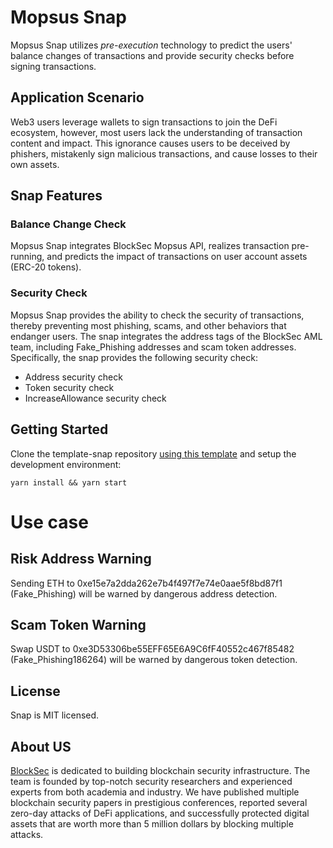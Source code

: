 
# Mopsus Snap

Mopsus Snap utilizes *pre-execution* technology to predict the users' balance changes of transactions and provide security checks before signing transactions.

## Application Scenario
Web3 users leverage wallets to sign transactions to join the DeFi ecosystem, however, most users lack the understanding of transaction content and impact.
This ignorance causes users to be deceived by phishers, mistakenly sign malicious transactions, and cause losses to their own assets.

## Snap Features

### Balance Change Check

Mopsus Snap integrates BlockSec Mopsus API, realizes transaction pre-running, and predicts the impact of transactions on user account assets (ERC-20 tokens). 


### Security Check

Mopsus Snap provides the ability to check the security of transactions, thereby preventing most phishing, scams, and other behaviors that endanger users. The snap integrates the address tags of the BlockSec AML team, including Fake_Phishing addresses and scam token addresses. Specifically, the snap provides the following security check:
- Address security check
- Token security check
- IncreaseAllowance security check

## Getting Started

Clone the template-snap repository [using this template](https://github.com/MetaMask/template-snap-monorepo/generate) and setup the development environment:

```shell
yarn install && yarn start
```
# Use case

## Risk Address Warning
Sending ETH to 0xe15e7a2dda262e7b4f497f7e74e0aae5f8bd87f1 (Fake_Phishing) will be warned by dangerous address detection.
## Scam Token Warning
Swap USDT to 0xe3D53306be55EFF65E6A9C6fF40552c467f85482 (Fake_Phishing186264) will be warned by dangerous token detection.

## License

Snap is MIT licensed.


## About US
[BlockSec](https://blocksec.com/#about) is dedicated to building blockchain security infrastructure. The team is founded by top-notch security researchers and experienced experts from both academia and industry.
We have published multiple blockchain security papers in prestigious conferences, reported several zero-day attacks of DeFi applications, and successfully protected digital assets that are worth more than 5 million dollars by blocking multiple attacks.

